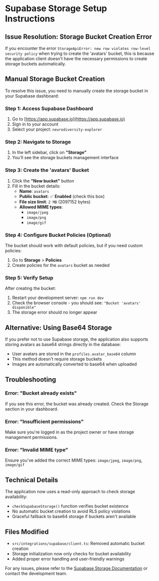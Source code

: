 # Supabase Storage Setup Instructions

## Issue Resolution: Storage Bucket Creation Error

If you encounter the error `StorageApiError: new row violates row-level security policy` when trying to create the 'avatars' bucket, this is because the application client doesn't have the necessary permissions to create storage buckets automatically.

## Manual Storage Bucket Creation

To resolve this issue, you need to manually create the storage bucket in your Supabase dashboard:

### Step 1: Access Supabase Dashboard
1. Go to [https://app.supabase.io](https://app.supabase.io)
2. Sign in to your account
3. Select your project: `neurodiversity-explorer`

### Step 2: Navigate to Storage
1. In the left sidebar, click on **"Storage"**
2. You'll see the storage buckets management interface

### Step 3: Create the 'avatars' Bucket
1. Click the **"New bucket"** button
2. Fill in the bucket details:
   - **Name**: `avatars`
   - **Public bucket**: ✅ **Enabled** (check this box)
   - **File size limit**: `2 MB` (2097152 bytes)
   - **Allowed MIME types**: 
     - `image/jpeg`
     - `image/png` 
     - `image/gif`

### Step 4: Configure Bucket Policies (Optional)
The bucket should work with default policies, but if you need custom policies:

1. Go to **Storage** > **Policies**
2. Create policies for the `avatars` bucket as needed

### Step 5: Verify Setup
After creating the bucket:
1. Restart your development server: `npm run dev`
2. Check the browser console - you should see: `"Bucket 'avatars' disponible"`
3. The storage error should no longer appear

## Alternative: Using Base64 Storage

If you prefer not to use Supabase storage, the application also supports storing avatars as base64 strings directly in the database:

- User avatars are stored in the `profiles.avatar_base64` column
- This method doesn't require storage buckets
- Images are automatically converted to base64 when uploaded

## Troubleshooting

### Error: "Bucket already exists"
If you see this error, the bucket was already created. Check the Storage section in your dashboard.

### Error: "Insufficient permissions"
Make sure you're logged in as the project owner or have storage management permissions.

### Error: "Invalid MIME type"
Ensure you've added the correct MIME types: `image/jpeg`, `image/png`, `image/gif`

## Technical Details

The application now uses a read-only approach to check storage availability:
- `checkSupabaseStorage()` function verifies bucket existence
- No automatic bucket creation to avoid RLS policy violations
- Graceful fallback to base64 storage if buckets aren't available

## Files Modified

- `src/integrations/supabase/client.ts`: Removed automatic bucket creation
- Storage initialization now only checks for bucket availability
- Added proper error handling and user-friendly warnings

For any issues, please refer to the [Supabase Storage Documentation](https://supabase.com/docs/guides/storage) or contact the development team.